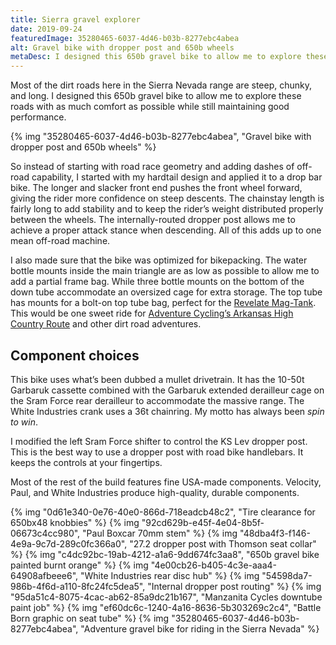 ```yaml
---
title: Sierra gravel explorer
date: 2019-09-24
featuredImage: 35280465-6037-4d46-b03b-8277ebc4abea
alt: Gravel bike with dropper post and 650b wheels
metaDesc: I designed this 650b gravel bike to allow me to explore these roads with as much comfort as possible while still maintaining good performance.
---
```

Most of the dirt roads here in the Sierra Nevada range are steep, chunky, and long. I designed this 650b gravel bike to allow me to explore these roads with as much comfort as possible while still maintaining good performance.

{% img "35280465-6037-4d46-b03b-8277ebc4abea", "Gravel bike with dropper post and 650b wheels" %}

So instead of starting with road race geometry and adding dashes of off-road capability, I started with my hardtail design and applied it to a drop bar bike. The longer and slacker front end pushes the front wheel forward, giving the rider more confidence on steep descents. The chainstay length is fairly long to add stability and to keep the rider’s weight distributed properly between the wheels. The internally-routed dropper post allows me to achieve a proper attack stance when descending. All of this adds up to one mean off-road machine.

I also made sure that the bike was optimized for bikepacking. The water bottle mounts inside the main triangle are as low as possible to allow me to add a partial frame bag. While three bottle mounts on the bottom of the down tube accommodate an oversized cage for extra storage. The top tube has mounts for a bolt-on top tube bag, perfect for the [Revelate Mag-Tank](https://www.revelatedesigns.com/index.cfm/store.catalog/cockpit/MagTankBoltOn). This would be one sweet ride for [Adventure Cycling’s Arkansas High Country Route](https://www.adventurecycling.org/routes-and-maps/adventure-cycling-route-network/arkansas-high-country-route/) and other dirt road adventures.

## Component choices

This bike uses what’s been dubbed a mullet drivetrain. It has the 10-50t Garbaruk cassette combined with the Garbaruk extended derailleur cage on the Sram Force rear derailleur to accommodate the massive range. The White Industries crank uses a 36t chainring. My motto has always been *spin to win*.

I modified the left Sram Force shifter to control the KS Lev dropper post. This is the best way to use a dropper post with road bike handlebars. It keeps the controls at your fingertips.

Most of the rest of the build features fine USA-made components. Velocity, Paul, and White Industries produce high-quality, durable components.

{% img "0d61e340-0e76-40e0-866d-718eadcb48c2", "Tire clearance for 650bx48 knobbies" %}
{% img "92cd629b-e45f-4e04-8b5f-06673c4cc980", "Paul Boxcar 70mm stem" %}
{% img "48dba4f3-f146-4e9a-9c7d-289c0fc366a0", "27.2 dropper post with Thomson seat collar" %}
{% img "c4dc92bc-19ab-4212-a1a6-9dd674fc3aa8", "650b gravel bike painted burnt orange" %}
{% img "4e00cb26-b405-4c3e-aaa4-64908afbeee6", "White Industries rear disc hub" %}
{% img "54598da7-986b-4f6d-a110-8fc24fc5dea5", "Internal dropper post routing" %}
{% img "95da51c4-8075-4cac-ab62-85a9dc21b167", "Manzanita Cycles downtube paint job" %}
{% img "ef60dc6c-1240-4a16-8636-5b303269c2c4", "Battle Born graphic on seat tube" %}
{% img "35280465-6037-4d46-b03b-8277ebc4abea", "Adventure gravel bike for riding in the Sierra Nevada" %}









